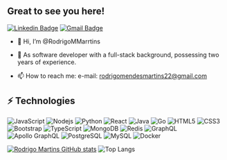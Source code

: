 ## Great to see you here!
[![Linkedin Badge](https://img.shields.io/badge/-anirudhemmadi-blue?style=flat-square&logo=Linkedin&logoColor=white&link=https://www.linkedin.com/in/mendesrodrigomartins/)](https://www.linkedin.com/in/mendesrodrigomartins/)
[![Gmail Badge](https://img.shields.io/badge/-kanna6501@gmail.com-c14438?style=flat-square&logo=Gmail&logoColor=white&link=mailto:rodrigomendesmartins22@gmail.com)](mailto:rodrigomendesmartins22@gmail.com)

- 👋 Hi, I’m @RodrigoMMarrtins
- 👀 As software developer with a full-stack background, possessing two years of experience.

- 📫 How to reach me: e-mail: rodrigomendesmartins22@gmail.com
  
## ⚡ Technologies
![JavaScript](https://img.shields.io/badge/-JavaScript-black?style=flat-square&logo=javascript)
![Nodejs](https://img.shields.io/badge/-Nodejs-black?style=flat-square&logo=Node.js)
![Python](https://img.shields.io/badge/-Python-black?style=flat-square&logo=Python)
![React](https://img.shields.io/badge/-React-black?style=flat-square&logo=react)
![Java](https://img.shields.io/badge/-java-E34A86?style=flat-square&logo=java)
![Go](https://img.shields.io/badge/-GO-00599C?style=flat-square&logo=c)
![HTML5](https://img.shields.io/badge/-HTML5-E34F26?style=flat-square&logo=html5&logoColor=white)
![CSS3](https://img.shields.io/badge/-CSS3-1572B6?style=flat-square&logo=css3)
![Bootstrap](https://img.shields.io/badge/-Bootstrap-563D7C?style=flat-square&logo=bootstrap)
![TypeScript](https://img.shields.io/badge/-TypeScript-007ACC?style=flat-square&logo=typescript)
![MongoDB](https://img.shields.io/badge/-MongoDB-black?style=flat-square&logo=mongodb)
![Redis](https://img.shields.io/badge/-Redis-black?style=flat-square&logo=Redis)
![GraphQL](https://img.shields.io/badge/-GraphQL-E10098?style=flat-square&logo=graphql)
![Apollo GraphQL](https://img.shields.io/badge/-Apollo%20GraphQL-311C87?style=flat-square&logo=apollo-graphql)
![PostgreSQL](https://img.shields.io/badge/-PostgreSQL-336791?style=flat-square&logo=postgresql)
![MySQL](https://img.shields.io/badge/-MySQL-black?style=flat-square&logo=mysql)
![Docker](https://img.shields.io/badge/-Docker-black?style=flat-square&logo=docker)




[![Rodrigo Martins GitHub stats](https://github-readme-stats.vercel.app/api?username=RodrigoMMarrtins&theme=radical)](https://github.com/anuraghazra/github-readme-stats) ![Top Langs](https://github-readme-stats.vercel.app/api/top-langs/?username=RodrigoMMarrtins&layout=compact)
